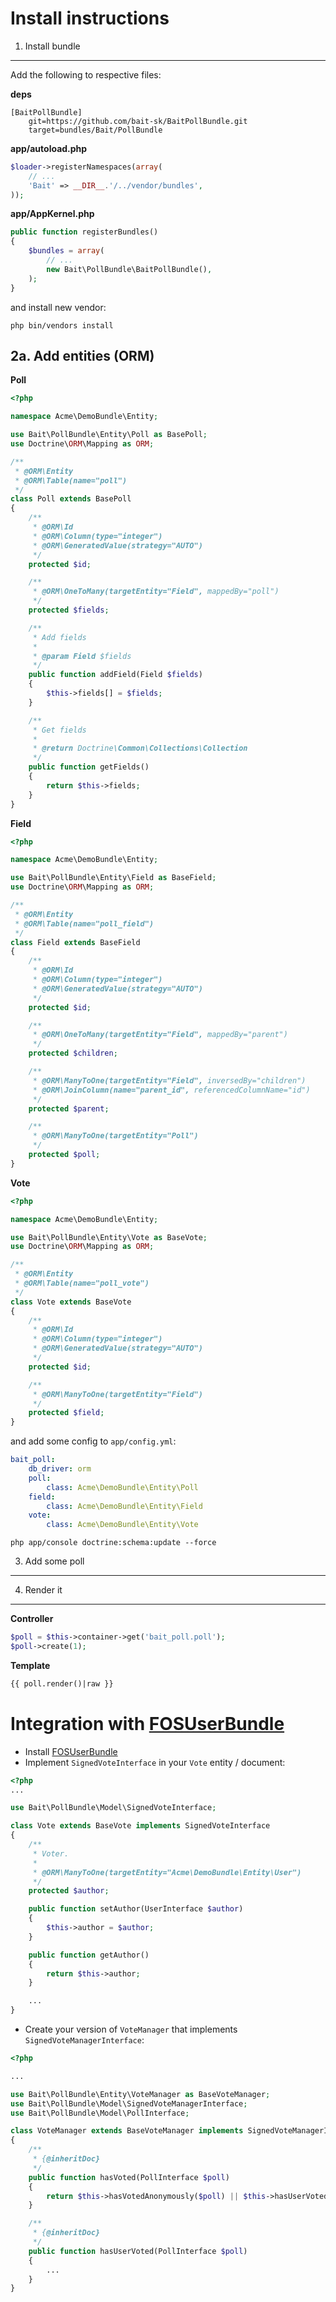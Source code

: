 Install instructions
====================

1. Install bundle
-----------------

Add the following to respective files:

**deps**

```
[BaitPollBundle]
    git=https://github.com/bait-sk/BaitPollBundle.git
    target=bundles/Bait/PollBundle
```

**app/autoload.php**


``` php
$loader->registerNamespaces(array(
    // ...
    'Bait' => __DIR__.'/../vendor/bundles',
));
```

**app/AppKernel.php**

``` php
public function registerBundles()
{
    $bundles = array(
        // ...
        new Bait\PollBundle\BaitPollBundle(),
    );
}
```

and install new vendor:

```
php bin/vendors install
```

2a. Add entities (ORM)
----------------------

**Poll**

``` php
<?php

namespace Acme\DemoBundle\Entity;

use Bait\PollBundle\Entity\Poll as BasePoll;
use Doctrine\ORM\Mapping as ORM;

/**
 * @ORM\Entity
 * @ORM\Table(name="poll")
 */
class Poll extends BasePoll
{
    /**
     * @ORM\Id
     * @ORM\Column(type="integer")
     * @ORM\GeneratedValue(strategy="AUTO")
     */
    protected $id;

    /**
     * @ORM\OneToMany(targetEntity="Field", mappedBy="poll")
     */
    protected $fields;

    /**
     * Add fields
     *
     * @param Field $fields
     */
    public function addField(Field $fields)
    {
        $this->fields[] = $fields;
    }

    /**
     * Get fields
     *
     * @return Doctrine\Common\Collections\Collection
     */
    public function getFields()
    {
        return $this->fields;
    }
}
```

**Field**

``` php
<?php

namespace Acme\DemoBundle\Entity;

use Bait\PollBundle\Entity\Field as BaseField;
use Doctrine\ORM\Mapping as ORM;

/**
 * @ORM\Entity
 * @ORM\Table(name="poll_field")
 */
class Field extends BaseField
{
    /**
     * @ORM\Id
     * @ORM\Column(type="integer")
     * @ORM\GeneratedValue(strategy="AUTO")
     */
    protected $id;

    /**
     * @ORM\OneToMany(targetEntity="Field", mappedBy="parent")
     */
    protected $children;

    /**
     * @ORM\ManyToOne(targetEntity="Field", inversedBy="children")
     * @ORM\JoinColumn(name="parent_id", referencedColumnName="id")
     */
    protected $parent;

    /**
     * @ORM\ManyToOne(targetEntity="Poll")
     */
    protected $poll;
}
```

**Vote**

``` php
<?php

namespace Acme\DemoBundle\Entity;

use Bait\PollBundle\Entity\Vote as BaseVote;
use Doctrine\ORM\Mapping as ORM;

/**
 * @ORM\Entity
 * @ORM\Table(name="poll_vote")
 */
class Vote extends BaseVote
{
    /**
     * @ORM\Id
     * @ORM\Column(type="integer")
     * @ORM\GeneratedValue(strategy="AUTO")
     */
    protected $id;

    /**
     * @ORM\ManyToOne(targetEntity="Field")
     */
    protected $field;
}
```

and add some config to `app/config.yml`:

``` yml
bait_poll:
    db_driver: orm
    poll:
        class: Acme\DemoBundle\Entity\Poll
    field:
        class: Acme\DemoBundle\Entity\Field
    vote:
        class: Acme\DemoBundle\Entity\Vote
```

```
php app/console doctrine:schema:update --force
```

3. Add some poll
----------------

4. Render it
------------

**Controller**

``` php
$poll = $this->container->get('bait_poll.poll');
$poll->create(1);
```

**Template**

``` html
{{ poll.render()|raw }}
```

Integration with [FOSUserBundle](http://github.com/FriendsOfSymfony/FOSUserBundle)
==============================

* Install [FOSUserBundle](https://github.com/FriendsOfSymfony/FOSUserBundle)
* Implement `SignedVoteInterface` in your `Vote` entity / document:

``` php
<?php
...

use Bait\PollBundle\Model\SignedVoteInterface;

class Vote extends BaseVote implements SignedVoteInterface
{
    /**
     * Voter.
     *
     * @ORM\ManyToOne(targetEntity="Acme\DemoBundle\Entity\User")
     */
    protected $author;

    public function setAuthor(UserInterface $author)
    {
        $this->author = $author;
    }

    public function getAuthor()
    {
        return $this->author;
    }

    ...
}
```

* Create your version of `VoteManager` that implements `SignedVoteManagerInterface`:

``` php
<?php

...

use Bait\PollBundle\Entity\VoteManager as BaseVoteManager;
use Bait\PollBundle\Model\SignedVoteManagerInterface;
use Bait\PollBundle\Model\PollInterface;

class VoteManager extends BaseVoteManager implements SignedVoteManagerInterface
{
    /**
     * {@inheritDoc}
     */
    public function hasVoted(PollInterface $poll)
    {
        return $this->hasVotedAnonymously($poll) || $this->hasUserVoted($poll);
    }

    /**
     * {@inheritDoc}
     */
    public function hasUserVoted(PollInterface $poll)
    {
        ...
    }
}
```
